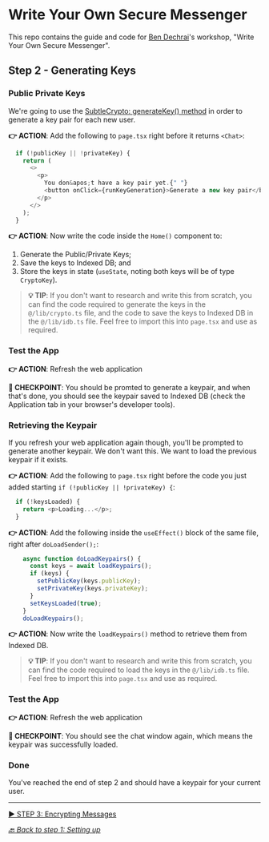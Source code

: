 # Write Your Own Secure Messenger

This repo contains the guide and code for [Ben Dechrai][ben-twitter]'s workshop, "Write Your Own Secure Messenger".

## Step 2 - Generating Keys

### Public Private Keys

We're going to use the [SubtleCrypto: generateKey() method][mdn-web-crypto-generatekey] in order to generate a key pair for each new user.

**👉 ACTION**: Add the following to `page.tsx` right before it returns `<Chat>`:

```ts
  if (!publicKey || !privateKey) {
    return (
      <>
        <p>
          You don&apos;t have a key pair yet.{" "}
          <button onClick={runKeyGeneration}>Generate a new key pair</button>
        </p>
      </>
    );
  }
```

**👉 ACTION**: Now write the code inside the `Home()` component to:

1. Generate the Public/Private Keys;
2. Save the keys to Indexed DB; and
3. Store the keys in state (`useState`, noting both keys will be of type `CryptoKey`).

> **💡 TIP**: If you don't want to research and write this from scratch, you can find the code required to generate the keys in the `@/lib/crypto.ts` file, and the code to save the keys to Indexed DB in the `@/lib/idb.ts` file. Feel free to import this into `page.tsx` and use as required.

### Test the App

**👉 ACTION**: Refresh the web application

**🧪 CHECKPOINT**: You should be promted to generate a keypair, and when that's done, you should see the keypair saved to Indexed DB (check the Application tab in your browser's developer tools).

### Retrieving the Keypair

If you refresh your web application again though, you'll be prompted to generate another keypair. We don't want this. We want to load the previous keypair if it exists.

**👉 ACTION**: Add the following to `page.tsx` right before the code you just added starting `if (!publicKey || !privateKey) {`:

```ts
  if (!keysLoaded) {
    return <p>Loading...</p>;
  }
```

**👉 ACTION**: Add the following inside the `useEffect()` block of the same file, right after `doLoadSender();`:

```ts
    async function doLoadKeypairs() {
      const keys = await loadKeypairs();
      if (keys) {
        setPublicKey(keys.publicKey);
        setPrivateKey(keys.privateKey);
      }
      setKeysLoaded(true);
    }
    doLoadKeypairs();
```

**👉 ACTION**: Now write the `loadKeypairs()` method to retrieve them from Indexed DB.

> **💡 TIP**: If you don't want to research and write this from scratch, you can find the code required to load the keys in the `@/lib/idb.ts` file. Feel free to import this into `page.tsx` and use as required.

### Test the App

**👉 ACTION**: Refresh the web application

**🧪 CHECKPOINT**: You should see the chat window again, which means the keypair was successfully loaded.

### Done

You've reached the end of step 2 and should have a keypair for your current user.

---

[▶️ STEP 3: Encrypting Messages](./STEP-3-ENCRYPTING-MESSAGES.md)

_[🔙 Back to step 1: Setting up](STEP-1-SETTING-UP.md)_

[ben-twitter]: https://twitter.com/bendechrai
[mdn-web-crypto-generatekey]: https://developer.mozilla.org/en-US/docs/Web/API/SubtleCrypto/generateKey